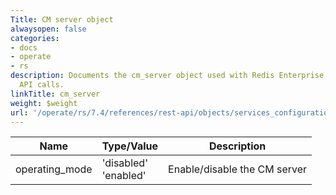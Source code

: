 ```yaml
---
Title: CM server object
alwaysopen: false
categories:
- docs
- operate
- rs
description: Documents the cm_server object used with Redis Enterprise Software REST
  API calls.
linkTitle: cm_server
weight: $weight
url: '/operate/rs/7.4/references/rest-api/objects/services_configuration/cm_server/'
---
```


| Name | Type/Value | Description |
|------|------------|-------------|
| operating_mode | 'disabled'<br />'enabled' | Enable/disable the CM server |
